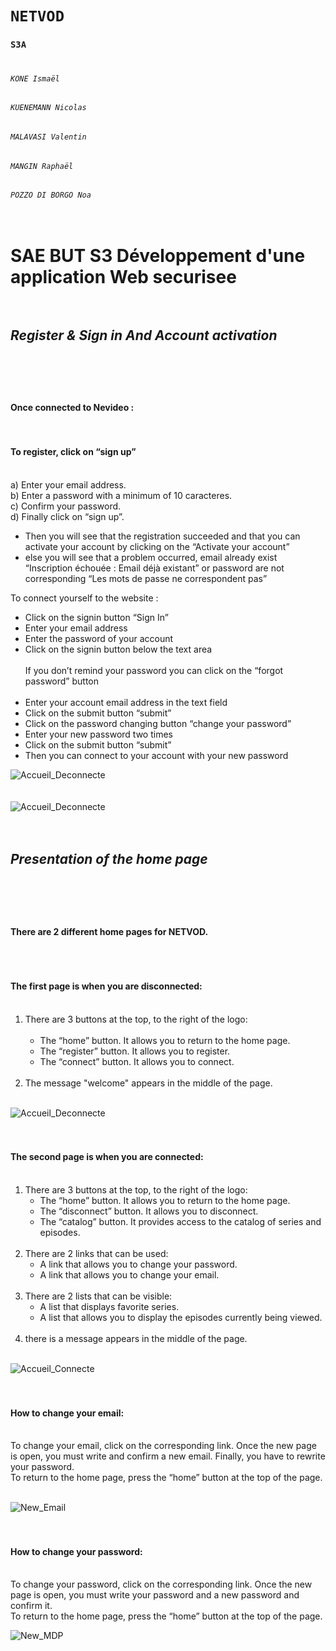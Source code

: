 # `NETVOD`
### `S3A` <br><br>
###### `KONE Ismaël` 
###### `KUENEMANN Nicolas`
###### `MALAVASI Valentin`
###### `MANGIN Raphaël`
###### `POZZO DI BORGO Noa` <br><br><br>

# SAE BUT S3 Développement d'une application Web securisee <br><br>


## ***Register & Sign in And Account activation***<br><br><br><br>


#### Once connected to Nevideo :<br><br><br>


#### To register, click on “sign up”<br><br>


a) Enter your email address.<br>
b) Enter a password with a minimum of 10 caracteres.<br>
c) Confirm your password.<br>
d) Finally click on “sign up”.<br>

- Then you will see that the registration succeeded and that you can activate your account by clicking on the “Activate your account” 
- else you will see that a problem occurred, email already exist “Inscription échouée : Email déjà existant” or password are not corresponding “Les mots de passe ne correspondent pas”


To connect yourself to the website :<br>
- Click on the signin button “Sign In”
- Enter your email address
- Enter the password of your account
- Click on the signin button below the text area<br><br>
If you don’t remind your password you can click on the “forgot password” button<br><br>
- Enter your account email address in the text field
- Click on the submit button “submit”
- Click on the password changing button “change your password”
- Enter your new password two times
- Click on the submit button “submit”
- Then you can connect to your account with your new password


![Accueil_Deconnecte](https://github.com/RM-50/sae_netvod_pozzo_di_borgo_kuenemann_mangin_malavasi/blob/main/Images/imagedebut3.jpg?raw=true)<br><br><br>
![Accueil_Deconnecte](https://github.com/RM-50/sae_netvod_pozzo_di_borgo_kuenemann_mangin_malavasi/blob/main/Images/imagedebut4.jpg?raw=true)<br><br><br>



## ***Presentation of the home page***<br><br><br><br>

#### There are 2 different home pages for NETVOD.<br><br><br><br>

#### The first page is when you are disconnected:<br><br>

1) There are 3 buttons at the top, to the right of the logo: <br><br>
   - The “home” button. It allows you to return to the home page.
   - The “register” button. It allows you to register.
   - The “connect” button. It allows you to connect. <br><br>
2) The message "welcome" appears in the middle of the page. <br><br>


![Accueil_Deconnecte](https://github.com/RM-50/sae_netvod_pozzo_di_borgo_kuenemann_mangin_malavasi/blob/main/Images/Accueil_Deconnecte.png?raw=true)<br><br><br>


#### The second page is when you are connected:<br><br>

1) There are 3 buttons at the top, to the right of the logo:
   - The “home” button. It allows you to return to the home page.
   - The “disconnect” button. It allows you to disconnect.
   - The “catalog” button. It provides access to the catalog of series and episodes.<br><br>
2) There are 2 links that can be used:
   - A link that allows you to change your password.
   - A link that allows you to change your email.<br><br>
3) There are 2 lists that can be visible:
   - A list that displays favorite series.
   - A list that allows you to display the episodes currently being viewed.<br><br>
4) there is a message appears in the middle of the page.<br><br>


![Accueil_Connecte](https://github.com/RM-50/sae_netvod_pozzo_di_borgo_kuenemann_mangin_malavasi/blob/main/Images/Accueil_Connecte.png?raw=true)<br><br><br>


#### How to change your email:<br><br>

To change your email, click on the corresponding link. Once the new page is open, you must write and confirm a new email. Finally, you have to rewrite your password.<br>
To return to the home page, press the “home” button at the top of the page.<br><br>


![New_Email](https://github.com/RM-50/sae_netvod_pozzo_di_borgo_kuenemann_mangin_malavasi/blob/main/Images/New_Email.png?raw=true)<br><br><br>


#### How to change your password:<br><br>

To change your password, click on the corresponding link. Once the new page is open, you must write your password and a new password and confirm it.<br>
To return to the home page, press the “home” button at the top of the page.


![New_MDP](https://github.com/RM-50/sae_netvod_pozzo_di_borgo_kuenemann_mangin_malavasi/blob/main/Images/New_MDP.png?raw=true)<br><br><br>